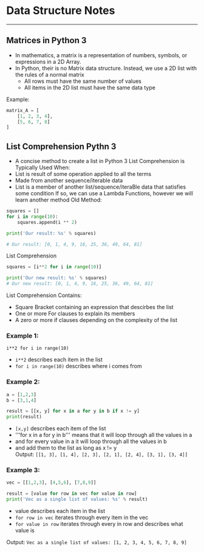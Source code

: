 # Data Structure Notes
---
## Matrices in Python 3
* In mathematics, a matrix is a representation of numbers, symbols, or expressions in a 2D Array.
* In Python, their is no Matrix data structure. Instead, we use a 2D list with the rules of a normal matrix
    * All rows must have the same number of values
    * All items in the 2D list must have the same data type

Example:
```python
matrix_A = [
    [1, 2, 3, 4],
    [5, 6, 7, 8]
]
```
## List Comprehension Pythn 3
* A concise method to create a list in Python 3
List Comprehension is Typically Used When:
* List is result of some operation applied to all the terms
* Made from another sequence/iterable data
* List is a member of another list/sequence/iteraBle data that satisfies some condition
If so, we can use a Lambda Functions, however we will learn another method
Old Method:
```python
squares = []
for i in range(10):
    squares.append(i ** 2)

print('Our result: %s' % squares)

# Our result: [0, 1, 4, 9, 16, 25, 36, 49, 64, 81]
```
List Comprehension
```python
squares = [i**2 for i in range(10)]

print('Our new result: %s' % squares)
# Our new result: [0, 1, 4, 9, 16, 25, 36, 49, 64, 81]
```
List Comprehension Contains:
* Square Bracket containing an expression that descirbes the list
* One or more For clauses to explain its members
* A zero or more if clauses depending on the complexity of the list
### Example 1:
```i**2 for i in range(10)```
* ```i**2``` describes each item in the list
* ```for i in range(10)``` describes where i comes from
### Example 2:
```python
a = [1,2,3]
b = [3,1,4]

result = [[x, y] for x in a for y in b if x != y]
print(result)
```
* ```[x,y]``` describes each item of the list
* '''for x in a for y in b''' means that it will loop through all the values in a
* and for every value in a it will loop through all the values in b
* and add them to the list as long as x != y\
Output:
```[[1, 3], [1, 4], [2, 3], [2, 1], [2, 4], [3, 1], [3, 4]]```

### Example 3:
```python
vec = [[1,2,3], [4,5,6], [7,8,9]]

result = [value for row in vec for value in row]
print('Vec as a single list of values: %s' % result)
```
* value describes each item in the list
* ```for row in vec``` iterates through every item in the vec
* ```for value in row``` iterates through every in row and describes what value is

Output: ```Vec as a single list of values: [1, 2, 3, 4, 5, 6, 7, 8, 9]```
